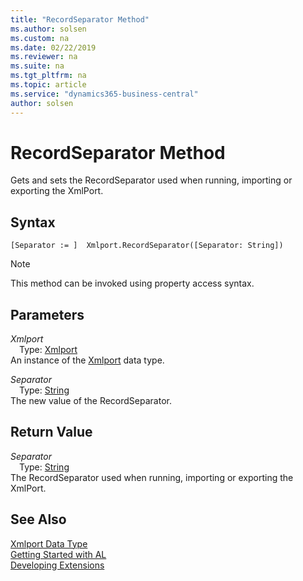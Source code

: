 ```yaml
---
title: "RecordSeparator Method"
ms.author: solsen
ms.custom: na
ms.date: 02/22/2019
ms.reviewer: na
ms.suite: na
ms.tgt_pltfrm: na
ms.topic: article
ms.service: "dynamics365-business-central"
author: solsen
---
```

[//]: # (START>DO_NOT_EDIT)
[//]: # (IMPORTANT:Do not edit any of the content between here and the END>DO_NOT_EDIT.)
[//]: # (Any modifications should be made in the .xml files in the ModernDev repo.)
# RecordSeparator Method
Gets and sets the RecordSeparator used when running, importing or exporting the XmlPort.


## Syntax
```
[Separator := ]  Xmlport.RecordSeparator([Separator: String])
```
> [!NOTE]  
> This method can be invoked using property access syntax.  
## Parameters
*Xmlport*  
&emsp;Type: [Xmlport](xmlport-data-type.md)  
An instance of the [Xmlport](xmlport-data-type.md) data type.  

*Separator*  
&emsp;Type: [String](../string/string-data-type.md)  
The new value of the RecordSeparator.  


## Return Value
*Separator*  
&emsp;Type: [String](../string/string-data-type.md)  
The RecordSeparator used when running, importing or exporting the XmlPort.  


[//]: # (IMPORTANT: END>DO_NOT_EDIT)
## See Also
[Xmlport Data Type](xmlport-data-type.md)  
[Getting Started with AL](../../devenv-get-started.md)  
[Developing Extensions](../../devenv-dev-overview.md)